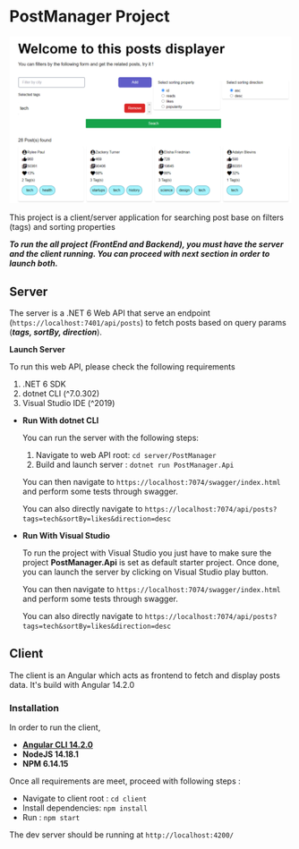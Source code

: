 # PostManager Project

![Alt text](./assets/post-manager-screen.png?raw=true "Title")

This project is a client/server application for searching post base on filters (tags) and sorting properties

**_To run the all project (FrontEnd and Backend), you must have the server and the client running. You can proceed with next section in order to launch both._**

## Server

The server is a .NET 6 Web API that serve an endpoint (`https://localhost:7401/api/posts`) to fetch posts based on query params (**_tags, sortBy, direction_**).

**Launch Server**

To run this web API, please check the following requirements

1. .NET 6 SDK
2. dotnet CLI (^7.0.302)
3. Visual Studio IDE (^2019)

- **Run With dotnet CLI**

  You can run the server with the following steps:

  1. Navigate to web API root: `cd server/PostManager`
  2. Build and launch server : `dotnet run PostManager.Api`

  You can then navigate to `https://localhost:7074/swagger/index.html` and perform some tests through swagger.

  You can also directly navigate to `https://localhost:7074/api/posts?tags=tech&sortBy=likes&direction=desc`

- **Run With Visual Studio**

  To run the project with Visual Studio you just have to make sure the project **PostManager.Api** is set as default starter project. Once done, you can launch the server by clicking on Visual Studio play button.

  You can then navigate to `https://localhost:7074/swagger/index.html` and perform some tests through swagger.

  You can also directly navigate to `https://localhost:7074/api/posts?tags=tech&sortBy=likes&direction=desc`

## Client

The client is an Angular which acts as frontend to fetch and display posts data. It's build with Angular 14.2.0

### Installation

In order to run the client,

- **[Angular CLI 14.2.0](https://github.com/angular/angular-cli)**
- **NodeJS 14.18.1**
- **NPM 6.14.15**

Once all requirements are meet, proceed with following steps :

- Navigate to client root : `cd client`
- Install dependencies: `npm install`
- Run : `npm start`

The dev server should be running at `http://localhost:4200/`
